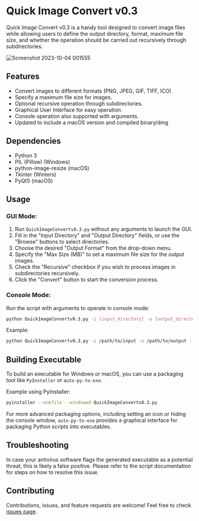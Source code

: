 # Quick Image Convert v0.3

Quick Image Convert v0.3 is a handy tool designed to convert image files while allowing users to define the output directory, format, maximum file size, and whether the operation should be carried out recursively through subdirectories.

![Screenshot 2023-10-04 001555](https://github.com/OlsenSM91/QuickImageConvert/assets/130707762/619d9e3c-a40b-468c-b210-712dbefe18e1)


## Features

- Convert images to different formats (PNG, JPEG, GIF, TIFF, ICO)
- Specify a maximum file size for images.
- Optional recursive operation through subdirectories.
- Graphical User Interface for easy operation.
- Console operation also supported with arguments.
- Updated to include a macOS version and compiled binary/dmg

## Dependencies

- Python 3
- PIL (Pillow) (Windows)
- python-image-resize (macOS)
- Tkinter (Winters)
- PyQt5 (macOS)

## Usage

### GUI Mode:

1. Run `QuickImageConvertv0.3.py` without any arguments to launch the GUI.
2. Fill in the "Input Directory" and "Output Directory" fields, or use the "Browse" buttons to select directories.
3. Choose the desired "Output Format" from the drop-down menu.
4. Specify the "Max Size (MB)" to set a maximum file size for the output images.
5. Check the "Recursive" checkbox if you wish to process images in subdirectories recursively.
6. Click the "Convert" button to start the conversion process.

### Console Mode:

Run the script with arguments to operate in console mode:

```bash
python QuickImageConvertv0.3.py -i [input_directory] -o [output_directory] --format [format] --max_size [max_size_in_MB]
```

Example:

```bash
python QuickImageConvertv0.3.py -i /path/to/input -o /path/to/output --format PNG --max_size 15
```

## Building Executable

To build an executable for Windows or macOS, you can use a packaging tool like `PyInstaller` or `auto-py-to-exe`. 

Example using PyInstaller:

```bash
pyinstaller --onefile --windowed QuickImageConvertv0.3.py
```

For more advanced packaging options, including setting an icon or hiding the console window, `auto-py-to-exe` provides a graphical interface for packaging Python scripts into executables.

## Troubleshooting

In case your antivirus software flags the generated executable as a potential threat, this is likely a false positive. Please refer to the script documentation for steps on how to resolve this issue.

## Contributing

Contributions, issues, and feature requests are welcome! Feel free to check [issues page](https://github.com/OlsenSM91/QuickImageConvertv0.3/issues).
